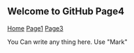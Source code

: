 ## Welcome to GitHub Page4
[Home](/index.md)
[Page1](/newPage1.md)
[Page3](/newPage3.md)

You Can write any thing here. Use "Mark"
